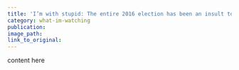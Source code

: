 ```yaml
---
title: 'I’m with stupid: The entire 2016 election has been an insult to our intelligence'
category: what-im-watching
publication:
image_path:
link_to_original:
---
```

content here